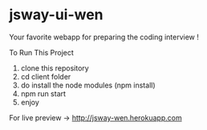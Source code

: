 # jsway-ui-wen
Your favorite webapp for preparing the coding interview !

To Run This Project 

1. clone this repository
2. cd client folder
2. do install the node modules (npm install)
3. npm run start
4. enjoy

For live preview -> http://jsway-wen.herokuapp.com
